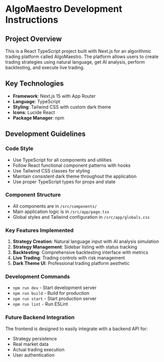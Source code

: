 # AlgoMaestro Development Instructions

## Project Overview
This is a React TypeScript project built with Next.js for an algorithmic trading platform called AlgoMaestro. The platform allows users to create trading strategies using natural language, get AI analysis, perform backtesting, and execute live trading.

## Key Technologies
- **Framework**: Next.js 15 with App Router
- **Language**: TypeScript
- **Styling**: Tailwind CSS with custom dark theme
- **Icons**: Lucide React
- **Package Manager**: npm

## Development Guidelines

### Code Style
- Use TypeScript for all components and utilities
- Follow React functional component patterns with hooks
- Use Tailwind CSS classes for styling
- Maintain consistent dark theme throughout the application
- Use proper TypeScript types for props and state

### Component Structure
- All components are in `/src/components/`
- Main application logic is in `/src/app/page.tsx`
- Global styles and Tailwind configuration in `/src/app/globals.css`

### Key Features Implemented
1. **Strategy Creation**: Natural language input with AI analysis simulation
2. **Strategy Management**: Sidebar listing with status tracking
3. **Backtesting**: Comprehensive backtesting interface with metrics
4. **Live Trading**: Trading controls with risk management
5. **Dark Theme UI**: Professional trading platform aesthetic

### Development Commands
- `npm run dev` - Start development server
- `npm run build` - Build for production
- `npm run start` - Start production server
- `npm run lint` - Run ESLint

### Future Backend Integration
The frontend is designed to easily integrate with a backend API for:
- Strategy persistence
- Real market data
- Actual trading execution
- User authentication